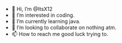 - 👋 Hi, I’m @ItsX12
- 👀 I’m interested in coding.
- 🌱 I’m currently learning java.
- 💞️ I’m looking to collaborate on nothing atm.
- 📫 How to reach me good luck trying to.

<!---
ItsX12/ItsX12 is a ✨ special ✨ repository because its `README.md` (this file) appears on your GitHub profile.
You can click the Preview link to take a look at your changes.
--->
